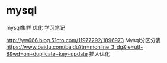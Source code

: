 # mysql
mysql集群 优化 学习笔记

http://yw666.blog.51cto.com/11977292/1896973  Mysql分区分表
https://www.baidu.com/baidu?tn=monline_3_dg&ie=utf-8&wd=on+duplicate+key+update 插入优化
